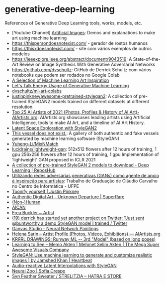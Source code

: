 # generative-deep-learning
References of Generative Deep Learning tools, works, models, etc.

* [Youtube Channel] [Artificial Images](https://www.youtube.com/channel/UCaZuPdmZ380SFUMKHVsv_AA): Demos and explanations to make art using machine learning
* https://thispersondoesnotexist.com/ - gerador de rostos humanos 
* https://thisxdoesnotexist.com/ - site com vários exemplos de outros modelos
* https://ieeexplore.ieee.org/abstract/document/9043519: A State-of-the-Art Review on Image Synthesis With Generative Adversarial Networks
* https://github.com/dvschultz: GitHub de Derrick Schultz com vários notebooks que podem ser rodados no Google Colab
* [A Selection of Machine Learning Art Inspiration](https://www.youtube.com/watch?v=HNwXrHiHW7Q)
* [Let's Talk Energy Usage of Generative Machine Learning](https://www.youtube.com/watch?v=3nViZGCkAhU&t=1276s)
* [dvschultz/ml-art-colabs](https://github.com/dvschultz/ml-art-colabs)
* [justinpinkney/awesome-pretrained-stylegan2](https://github.com/justinpinkney/awesome-pretrained-stylegan2): A collection of pre-trained StyleGAN2 models trained on different datasets at different resolution.
* [Top 25 AI Artists of 2021 (Photos, Profiles & History of AI Art)- AIArtists.org](https://aiartists.org/): AIArtists.org showcases leading artists using Artificial Intelligence, tools to make AI Art, and a timeline of AI Art History.
* [Latent Space Exploration with StyleGAN2](https://amarsaini.github.io/Epoching-Blog/jupyter/2020/08/10/Latent-Space-Exploration-with-StyleGAN2.html)
* [This vessel does not exist.](https://thisvesseldoesnotexist.com/#/): A gallery of both authentic and fake vessels generated by machine learning software (StyleGAN)
* [Yuheng-Li/MixNMatch](https://github.com/Yuheng-Li/MixNMatch)
* [lucidrains/lightweight-gan](https://github.com/lucidrains/lightweight-gan): 512x512 flowers after 12 hours of training, 1 gpu 256x256 flowers after 12 hours of training, 1 gpu Implementation of 'lightweight' GAN proposed in ICLR 2021
* [A collection of pre-trained StyleGAN 2 models to download - Deep Learning | ReposHub](https://reposhub.com/python/deep-learning/justinpinkney-awesome-pretrained-stylegan2.html)
* [Utilizando redes adversárias generativas (GANs) como agente de apoio à inspiração para artistas](https://www.cin.ufpe.br/~tg/2020-1/TG_CC/tg_cco2.pdf): Trabalho de Graduação de Cláudio Carvalho no Centro de Informática - UFPE
* [Toonify yourself | Justin Pinkney](https://www.justinpinkney.com/toonify-yourself/)
* [Authentic Digital Art - Unknown Departure | SuperRare](https://superrare.com/artwork-v2/unknown-departure-16212) 
* [(Non-)Human](https://www.ygzhang.com/non-human.html) 
* [AICAN](https://aican.io/) 
* [Frea Buckler ~ Artist](https://www.freabuckler.com/) 
* [(19) derrick has started yet another project on Twitter: "Just sent @buntworthy a demo StyleGAN model I trained / Twitter](https://twitter.com/dvsch/status/1255885874560225284) 
* [Ganvas Studio - Neural Network Paintings](https://ganvas.studio/) 
* [Helena Sarin – Artist Profile (Photos, Videos, Exhibitions) — AIArtists.org](https://aiartists.org/helena-sarin) 
* [KRЯRL DЯAWINGS: Runway ML -- 3rd "Model" (based on long poses)](http://krrrl.blogspot.com/2020/08/runway-ml-3rd-model-based-on-long-poses.html) 
* [Learning to See – Memo Akten | Mehmet Selim Akten | The Mega Super Awesome Visuals Company](http://www.memo.tv/works/learning-to-see/) 
* [StyleGAN: Use machine learning to generate and customize realistic images | by Jamshed Khan | Heartbeat](https://heartbeat.fritz.ai/stylegans-use-machine-learning-to-generate-and-customize-realistic-images-c943388dc672) 
* [Audio-reactive Latent Interpolations with StyleGAN](https://wavefunk.xyz/audio-reactive-stylegan)
* [Neural Zoo | Sofia Crespo](https://neuralzoo.com/) 
* [Syn Feather Sweater / STRELITZIA – HATRA E STORE](https://hatroid.com/collections/synthetic-feather/products/syn-feather-sweater-strelitzia) 
